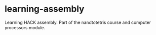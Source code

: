 # learning-assembly
Learning HACK assembly. Part of the nandtotetris course and computer processors module.
